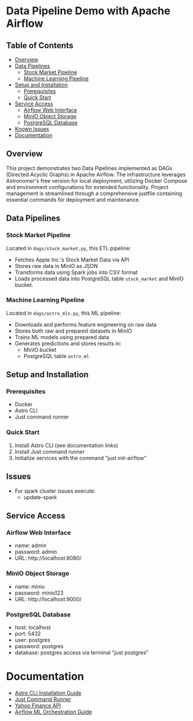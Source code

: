 # Data Pipeline Demo with Apache Airflow

## Table of Contents
- [Overview](#overview)
- [Data Pipelines](#data-pipelines)
  - [Stock Market Pipeline](#stock-market-pipeline)
  - [Machine Learning Pipeline](#machine-learning-pipeline)
- [Setup and Installation](#setup-and-installation)
  - [Prerequisites](#prerequisites)
  - [Quick Start](#quick-start)
- [Service Access](#service-access)
  - [Airflow Web Interface](#airflow-web-interface)
  - [MinIO Object Storage](#minio-object-storage)
  - [PostgreSQL Database](#postgresql-database)
- [Known Issues](#Issues)
- [Documentation](#documentation)

## Overview

This project demonstrates two Data Pipelines implemented as DAGs (Directed Acyclic Graphs) in Apache Airflow. The infrastructure leverages Astronomer's free version for local deployment, utilizing Docker Compose and environment configurations for extended functionality. Project management is streamlined through a comprehensive justfile containing essential commands for deployment and maintenance.

## Data Pipelines

### Stock Market Pipeline
Located in `dags/stock_market.py`, this ETL pipeline:
- Fetches Apple Inc.'s Stock Market Data via API
- Stores raw data in MinIO as JSON
- Transforms data using Spark jobs into CSV format
- Loads processed data into PostgreSQL table `stock_market` and MinIO bucket.

### Machine Learning Pipeline
Located in `dags/astro_mls.py`, this ML pipeline:
- Downloads and performs feature engineering on raw data
- Stores both raw and prepared datasets in MinIO
- Trains ML models using prepared data
- Generates predictions and stores results in:
  - MinIO bucket
  - PostgreSQL table `astro_ml`


## Setup and Installation

### Prerequisites
- Docker
- Astro CLI
- Just command runner

### Quick Start
1. Install Astro CLI (see documentation links)
2. Install Just command runner
3. Initialize services with the command "just init-airflow"

## Issues
- For spark cluster issues execute:
    - update-spark


## Service Access

### Airflow Web Interface
- name: admin
- password: admin
- URL: http://localhost:8080/

### MinIO Object Storage
- name: minio 
- password: minio123
- URL: http://localhost:9000/

### PostgreSQL Database
- host: localhost
- port: 5432
- user: postgres
- password: postgres
- database: postgres
access via terminal "just postgres"

# Documentation
- [Astro CLI Installation Guide](https://www.astronomer.io/docs/astro/cli/install-cli/)
- [Just Command Runner](https://github.com/casey/just)
- [Yahoo Finance API](https://query1.finance.yahoo.com/v8/finance/chart/aapl?metrics=?&interval=1d&range=1y)
- [Airflow ML Orchestration Guide](https://www.astronomer.io/docs/learn/use-case-airflow-ml-datasets/)
